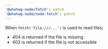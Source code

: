 ```yaml
---
'@whatwg-node/fetch': patch
'@whatwg-node/node-fetch': patch
---
```


When `fetch('file:///...')` is used to read files;
- 404 is returned if the file is missing
- 403 is returned if the file is not accessible